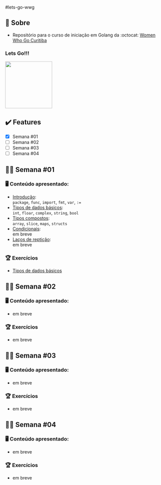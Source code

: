 #lets-go-wwg

## :love_you_gesture: Sobre

- Repositório para o curso de iniciação em Golang da :octocat: [Women Who Go Curitiba](https://github.com/womenwhogocwb)


<h3>Lets <strong>Go!!!</strong></h3>

<img src="https://revista.devall.com.br/wp-content/uploads/2018/09/gopher-adventure.png" height="150" widtg="150">

## :heavy_check_mark: Features

- [x] Semana #01
- [ ] Semana #02
- [ ] Semana #03
- [ ] Semana #04

## :woman_technologist: Semana #01

### :desktop_computer: Conteúdo apresentado:
- [Introdução](https://github.com/rayanepimentel/lets-go-wwg/blob/main/notes/semana01/1.1intro.md):<br>
`package`, `func`, `import`, `fmt`, `var`, `:=`
- [Tipos de dados básicos](https://github.com/rayanepimentel/lets-go-wwg/blob/main/notes/semana01/1.2tiposDeDados.md):<br>
`int`, `floar`, `complex`, `string`, `bool`
- [Tipos compostos](https://github.com/rayanepimentel/lets-go-wwg/blob/main/notes/semana01/1.3tiposCompostos.md):<br>
`array`, `slice`, `maps`, `structs`
- [Condicionais](https://github.com/rayanepimentel/lets-go-wwg/blob/main/notes/semana01/1.4condicionais.md):<br>
em breve
- [Laços de reptição](https://github.com/rayanepimentel/lets-go-wwg/blob/main/notes/semana01/1.5lacosDeRepeticao.md):<br>
em breve

### :trophy: Exercícios
- [Tipos de dados básicos](https://github.com/rayanepimentel/lets-go-wwg/tree/main/semana01/exercicios/tiposDeDados)

## :woman_technologist: Semana #02

### :desktop_computer: Conteúdo apresentado:
- em breve
 
### :trophy: Exercícios
- em breve

## :woman_technologist: Semana #03

### :desktop_computer: Conteúdo apresentado:
- em breve
 
### :trophy: Exercícios
- em breve

## :woman_technologist: Semana #04

### :desktop_computer: Conteúdo apresentado:
- em breve
 
### :trophy: Exercícios
- em breve
